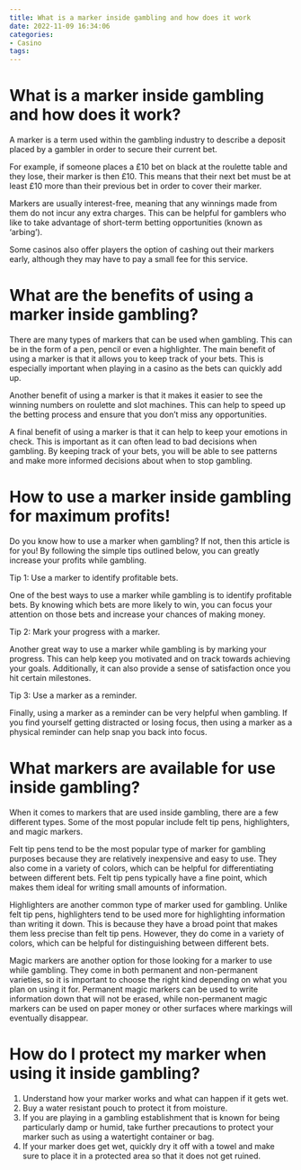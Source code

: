 ```yaml
---
title: What is a marker inside gambling and how does it work 
date: 2022-11-09 16:34:06
categories:
- Casino
tags:
---
```



#  What is a marker inside gambling and how does it work? 

A marker is a term used within the gambling industry to describe a deposit placed by a gambler in order to secure their current bet.

For example, if someone places a £10 bet on black at the roulette table and they lose, their marker is then £10. This means that their next bet must be at least £10 more than their previous bet in order to cover their marker.

Markers are usually interest-free, meaning that any winnings made from them do not incur any extra charges. This can be helpful for gamblers who like to take advantage of short-term betting opportunities (known as ‘arbing’).

Some casinos also offer players the option of cashing out their markers early, although they may have to pay a small fee for this service.

#  What are the benefits of using a marker inside gambling? 

There are many types of markers that can be used when gambling. This can be in the form of a pen, pencil or even a highlighter. The main benefit of using a marker is that it allows you to keep track of your bets. This is especially important when playing in a casino as the bets can quickly add up. 

Another benefit of using a marker is that it makes it easier to see the winning numbers on roulette and slot machines. This can help to speed up the betting process and ensure that you don’t miss any opportunities. 

A final benefit of using a marker is that it can help to keep your emotions in check. This is important as it can often lead to bad decisions when gambling. By keeping track of your bets, you will be able to see patterns and make more informed decisions about when to stop gambling.

#  How to use a marker inside gambling for maximum profits! 

Do you know how to use a marker when gambling? If not, then this article is for you! By following the simple tips outlined below, you can greatly increase your profits while gambling.

Tip 1: Use a marker to identify profitable bets.

One of the best ways to use a marker while gambling is to identify profitable bets. By knowing which bets are more likely to win, you can focus your attention on those bets and increase your chances of making money.

Tip 2: Mark your progress with a marker.

Another great way to use a marker while gambling is by marking your progress. This can help keep you motivated and on track towards achieving your goals. Additionally, it can also provide a sense of satisfaction once you hit certain milestones.

Tip 3: Use a marker as a reminder.

Finally, using a marker as a reminder can be very helpful when gambling. If you find yourself getting distracted or losing focus, then using a marker as a physical reminder can help snap you back into focus.

#  What markers are available for use inside gambling? 
When it comes to markers that are used inside gambling, there are a few different types. Some of the most popular include felt tip pens, highlighters, and magic markers.

Felt tip pens tend to be the most popular type of marker for gambling purposes because they are relatively inexpensive and easy to use. They also come in a variety of colors, which can be helpful for differentiating between different bets. Felt tip pens typically have a fine point, which makes them ideal for writing small amounts of information.

Highlighters are another common type of marker used for gambling. Unlike felt tip pens, highlighters tend to be used more for highlighting information than writing it down. This is because they have a broad point that makes them less precise than felt tip pens. However, they do come in a variety of colors, which can be helpful for distinguishing between different bets.

Magic markers are another option for those looking for a marker to use while gambling. They come in both permanent and non-permanent varieties, so it is important to choose the right kind depending on what you plan on using it for. Permanent magic markers can be used to write information down that will not be erased, while non-permanent magic markers can be used on paper money or other surfaces where markings will eventually disappear.

#  How do I protect my marker when using it inside gambling?

1. Understand how your marker works and what can happen if it gets wet.
2. Buy a water resistant pouch to protect it from moisture.
3. If you are playing in a gambling establishment that is known for being particularly damp or humid, take further precautions to protect your marker such as using a watertight container or bag.
4. If your marker does get wet, quickly dry it off with a towel and make sure to place it in a protected area so that it does not get ruined.